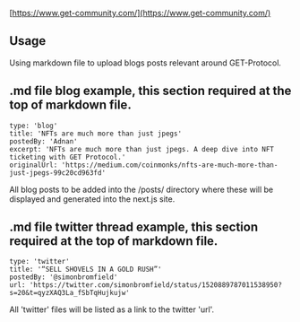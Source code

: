 [https://www.get-community.com/](https://www.get-community.com/)

## Usage

Using markdown file to upload blogs posts relevant around GET-Protocol. 

## .md file blog example, this section required at the top of markdown file.

    type: 'blog'
    title: 'NFTs are much more than just jpegs'
    postedBy: 'Adnan'
    excerpt: 'NFTs are much more than just jpegs. A deep dive into NFT ticketing with GET Protocol.'
    originalUrl: 'https://medium.com/coinmonks/nfts-are-much-more-than-just-jpegs-99c20cd963fd'

All blog posts to be added into the /posts/ directory where these will be displayed and generated into the next.js site.

## .md file twitter thread example, this section required at the top of markdown file.

    type: 'twitter'
    title: '“SELL SHOVELS IN A GOLD RUSH”'
    postedBy: '@simonbromfield'
    url: 'https://twitter.com/simonbromfield/status/1520889787011538950?s=20&t=qyzXAQ3La_fSbTqHujkujw'

All 'twitter' files will be listed as a link to the twitter 'url'.


